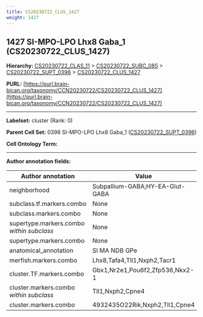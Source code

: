```yaml
---
title: CS20230722_CLUS_1427
weight: 1427
---
```

## 1427 SI-MPO-LPO Lhx8 Gaba_1 (CS20230722_CLUS_1427)
<b>Hierarchy: </b>
[CS20230722_CLAS_11](../CS20230722_CLAS_11) >
[CS20230722_SUBC_085](../CS20230722_SUBC_085) >
[CS20230722_SUPT_0396](../CS20230722_SUPT_0396) >
[CS20230722_CLUS_1427](../CS20230722_CLUS_1427)

**PURL:** [https://purl.brain-bican.org/taxonomy/CCN20230722/CS20230722_CLUS_1427](https://purl.brain-bican.org/taxonomy/CCN20230722/CS20230722_CLUS_1427)

---


**Labelset:** cluster (Rank: 0)

**Parent Cell Set:** 0396 SI-MPO-LPO Lhx8 Gaba_1 ([CS20230722_SUPT_0396](../CS20230722_SUPT_0396))



**Cell Ontology Term:** 

[MARKER GENES.]: #


---

[TRANSFERRED ANNOTATIONS.]: #


[AUTHOR ANNOTATION FIELDS.]: #


**Author annotation fields:**

| Author annotation | Value |
|-------------------|-------|
|neighborhood|Subpallium-GABA;HY-EA-Glut-GABA|
|subclass.tf.markers.combo|None|
|subclass.markers.combo|None|
|supertype.markers.combo _within subclass_|None|
|supertype.markers.combo|None|
|anatomical_annotation|SI MA NDB GPe|
|merfish.markers.combo|Lhx8,Tafa4,Tll1,Nxph2,Tacr1|
|cluster.TF.markers.combo|Gbx1,Nr2e1,Pou6f2,Zfp536,Nkx2-1|
|cluster.markers.combo _within subclass_|Tll1,Nxph2,Cpne4|
|cluster.markers.combo|4932435O22Rik,Nxph2,Tll1,Cpne4|
